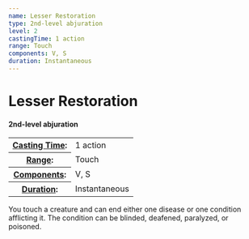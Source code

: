 ```yaml
---
name: Lesser Restoration
type: 2nd-level abjuration
level: 2
castingTime: 1 action
range: Touch
components: V, S
duration: Instantaneous
---
```


Lesser Restoration
==================

#### 2nd-level abjuration

<table cellspacing="0" class="statBlock"><tbody><tr><th><a href="/srd/spellcasting/castingASpell.htm#castingtime">Casting Time</a>:</th><td>1 action</td></tr><tr><th><a href="/srd/spellcasting/castingASpell.htm#range">Range</a>:</th><td>Touch</td></tr><tr><th><a href="/srd/spellcasting/castingASpell.htm#components">Components</a>:</th><td>V, S</td></tr><tr><th><a href="/srd/spellcasting/castingASpell.htm#duration">Duration</a>:</th><td>Instantaneous</td></tr></tbody></table>

You touch a creature and can end either one disease or one condition afflicting it. The condition can be blinded, deafened, paralyzed, or poisoned.
